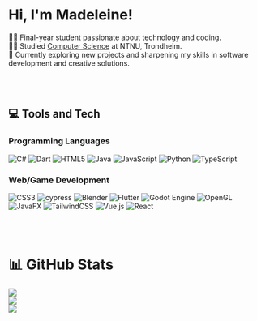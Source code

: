 # Hi, I'm Madeleine!
👩‍💻 Final-year student passionate about technology and coding. </br>
👩‍🎓 Studied [Computer Science](https://www.ntnu.edu/studies/bidata/admission) at NTNU, Trondheim. </br>
🌟 Currently exploring new projects and sharpening my skills in software development and creative solutions.

</br></br>

## 💻 Tools and Tech

### Programming Languages
![C#](https://img.shields.io/badge/c%23-%23239120.svg?style=for-the-badge&logo=csharp&logoColor=white)
![Dart](https://img.shields.io/badge/dart-%230175C2.svg?style=for-the-badge&logo=dart&logoColor=white)
![HTML5](https://img.shields.io/badge/html5-%23E34F26.svg?style=for-the-badge&logo=html5&logoColor=white)
![Java](https://img.shields.io/badge/java-%23ED8B00.svg?style=for-the-badge&logo=openjdk&logoColor=white)
![JavaScript](https://img.shields.io/badge/javascript-%23323330.svg?style=for-the-badge&logo=javascript&logoColor=%23F7DF1E)
![Python](https://img.shields.io/badge/python-3670A0?style=for-the-badge&logo=python&logoColor=ffdd54)
![TypeScript](https://img.shields.io/badge/typescript-%23007ACC.svg?style=for-the-badge&logo=typescript&logoColor=white)

### Web/Game Development
![CSS3](https://img.shields.io/badge/css3-%231572B6.svg?style=for-the-badge&logo=css3&logoColor=white)
![cypress](https://img.shields.io/badge/-cypress-%23E5E5E5?style=for-the-badge&logo=cypress&logoColor=058a5e)
![Blender](https://img.shields.io/badge/blender-%23F5792A.svg?style=for-the-badge&logo=blender&logoColor=white)
![Flutter](https://img.shields.io/badge/Flutter-%2302569B.svg?style=for-the-badge&logo=Flutter&logoColor=white)
![Godot Engine](https://img.shields.io/badge/GODOT-%23FFFFFF.svg?style=for-the-badge&logo=godot-engine)
![OpenGL](https://img.shields.io/badge/OpenGL-white?logo=OpenGL&style=for-the-badge)
![JavaFX](https://img.shields.io/badge/javafx-%23FF0000.svg?style=for-the-badge&logo=javafx&logoColor=white)
![TailwindCSS](https://img.shields.io/badge/tailwindcss-%2338B2AC.svg?style=for-the-badge&logo=tailwind-css&logoColor=white)
![Vue.js](https://img.shields.io/badge/vue.js-%2335495e.svg?style=for-the-badge&logo=vuedotjs&logoColor=%234FC08D)
![React](https://img.shields.io/badge/react-%2320232a.svg?style=for-the-badge&logo=react&logoColor=%2361DAFB)

</br></br>


# 📊 GitHub Stats
![](https://github-readme-stats.vercel.app/api?username=MadeleineJonassen&theme=dark&hide_border=false&include_all_commits=false&count_private=false)<br/>
![](https://github-readme-streak-stats.herokuapp.com/?user=MadeleineJonassen&theme=dark&hide_border=false)<br/>
![](https://github-readme-stats.vercel.app/api/top-langs/?username=MadeleineJonassen&theme=dark&hide_border=false&include_all_commits=false&count_private=false&layout=compact)

